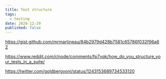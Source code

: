 ```yaml
---
title: Test structure
tags:
  - testing
date: 2020-12-29
published: false
---
```


https://gist.github.com/mrmartineau/84b2979d428b7581c65786f032f96a62

https://www.reddit.com/r/node/comments/fp7vqk/how_do_you_structure_your_tests_in_a_suite/

https://twitter.com/goldbergyoni/status/1243153689734533120
